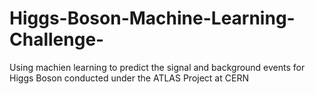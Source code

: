 # Higgs-Boson-Machine-Learning-Challenge-
Using machien learning to predict the signal and background events for Higgs Boson conducted under the ATLAS Project at CERN 
